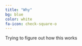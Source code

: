 ```yaml
---
title: "Why"
bg: blue
color: white
fa-icon: check-square-o
---
```


Trying to figure out how this works